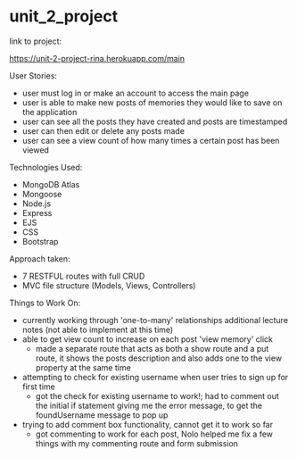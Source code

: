 # unit_2_project

link to project:

https://unit-2-project-rina.herokuapp.com/main

User Stories:
- user must log in or make an account to access the main page
- user is able to make new posts of memories they would like to save on the application
- user can see all the posts they have created and posts are timestamped
- user can then edit or delete any posts made
- user can see a view count of how many times a certain post has been viewed

Technologies Used:
- MongoDB Atlas
- Mongoose
- Node.js
- Express
- EJS
- CSS
- Bootstrap

Approach taken:
- 7 RESTFUL routes with full CRUD
- MVC file structure (Models, Views, Controllers)

Things to Work On:
- currently working through 'one-to-many' relationships additional lecture notes (not able to implement at this time)
- able to get view count to increase on each post 'view memory' click
    - made a separate route that acts as both a show route and a put route, it shows the posts description and also adds one to the view property at the same time
- attempting to check for existing username when user tries to sign up for first time
    - got the check for existing username to work!; had to comment out the initial if statement giving me the error message, to get the foundUsername message to pop up
- trying to add comment box functionality, cannot get it to work so far
    - got commenting to work for each post, Nolo helped me fix a few things with my commenting route and form submission


